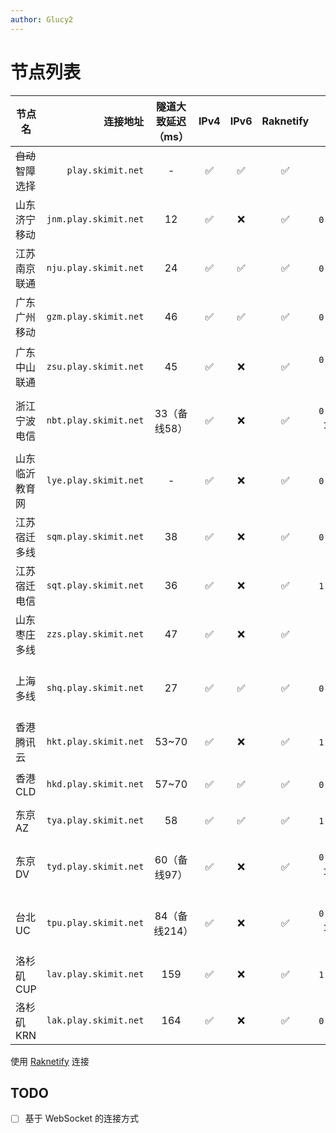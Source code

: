 ```yaml
---
author: Glucy2
---
```

# 节点列表

| 节点名           |              连接地址 | 隧道大致延迟（ms） | IPv4 | IPv6 | Raknetify |               基岩版（地址，端口）               | 备注                                    |
|------------------|----------------------:|:------------------:|:----:|:----:|:---------:|:------------------------------------------------:|-----------------------------------------|
| ~~自动~~智障选择 |     `play.skimit.net` |          -         |  ✅  |  ✅  |     ✅    |                        ❌                        |                                         |
| 山东济宁移动     | `jnm.play.skimit.net` |         12         |  ✅  |  ❌  |     ✅    |         `cn-sd-jn-0.skimit.net`, `19132`         | 阻断中国大陆以外连接                    |
| 江苏南京联通     | `nju.play.skimit.net` |         24         |  ✅  |  ✅  |     ✅    |         `cn-js-nj-0.skimit.net`, `19132`         |                                         |
| 广东广州移动     | `gzm.play.skimit.net` |         46         |  ✅  |  ✅  |     ✅    |         `cn-gd-gz-0.skimit.net`, `29132`         | IPv4 阻断中国大陆以外连接               |
| 广东中山联通     | `zsu.play.skimit.net` |         45         |  ✅  |  ❌  |     ✅    |    `cn-gd-zs-0.skimit.net`, `61418` 或 `62173`   |                                         |
| 浙江宁波电信     | `nbt.play.skimit.net` |    33（备线58）    |  ✅  |  ❌  |     ✅    | `cn-zj-nb-0.skimit.net`, `19133`（备用 `19132`） |                                         |
| 山东临沂教育网   | `lye.play.skimit.net` |          -         |  ✅  |  ❌  |     ✅    |         `cn-sd-ly-0.skimit.net`, `19132`         |                                         |
| 江苏宿迁多线     | `sqm.play.skimit.net` |         38         |  ✅  |  ❌  |     ✅    |         `cn-js-sq-0.skimit.net`, `29132`         |                                         |
| 江苏宿迁电信     | `sqt.play.skimit.net` |         36         |  ✅  |  ❌  |     ✅    |         `cn-js-sq-1.skimit.net`, `19132`         |                                         |
| 山东枣庄多线     | `zzs.play.skimit.net` |         47         |  ✅  |  ❌  |     ✅    |                        ❌                        |                                         |
| 上海多线         | `shq.play.skimit.net` |         27         |  ✅  |  ✅  |     ✅    |           `cn-sh-0.skimit.net`, `19132`          | 容量很小；2024-05-29T19:58:09+08:00下线 |
| 香港腾讯云       | `hkt.play.skimit.net` |        53~70       |  ✅  |  ❌  |     ✅    |           `cn-hk-1.skimit.net`, `19132`          | 2024-01-03T15:35:40+08:00下线           |
| 香港CLD          | `hkd.play.skimit.net` |        57~70       |  ✅  |  ✅  |     ✅    |           `cn-hk-0.skimit.net`, `19132`          | 可能2025-05-02下线                      |
| 东京AZ           | `tya.play.skimit.net` |         58         |  ✅  |  ✅  |     ✅    |           `jp-13-1.skimit.net`, `19132`          | 容量较小                                |
| 东京DV           | `tyd.play.skimit.net` |    60（备线97）    |  ✅  |  ❌  |     ✅    |   `jp-13-0.skimit.net`, `19134`（备用 `19132`）  | 可能2026-06-11下线                      |
| 台北UC           | `tpu.play.skimit.net` |    84（备线214）   |  ✅  |  ❌  |     ✅    |   `tw-tp-0.skimit.net`, `19133`（备用 `19132`）  | 2024-07-01T00:13:56+08:00下线           |
| 洛杉矶CUP        | `lav.play.skimit.net` |         159        |  ✅  |  ❌  |     ✅    |           `us-ca-1.skimit.net`, `19132`          |                                         |
| 洛杉矶KRN        | `lak.play.skimit.net` |         164        |  ✅  |  ❌  |     ✅    |           `us-ca-0.skimit.net`, `19132`          |                                         |

使用 [Raknetify](https://modrinth.com/plugin/raknetify) 连接

## TODO

- [ ] 基于 WebSocket 的连接方式
